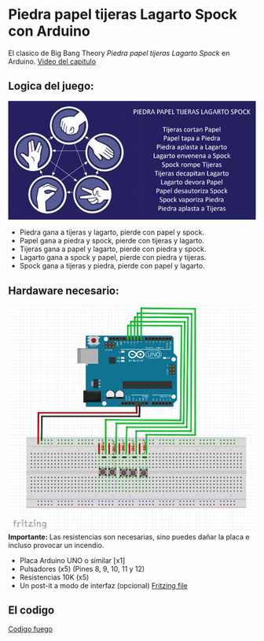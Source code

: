 # Piedra papel tijeras Lagarto Spock con Arduino  

El clasico de Big Bang Theory *Piedra papel tijeras Lagarto Spock* en Arduino.
[Video del capitulo](https://www.youtube.com/watch?v=_tsy4q9ibAE)

## Logica del juego:
![Reglas](pictures/reglas.jpg)
- Piedra gana a tijeras y lagarto, pierde con papel y spock.
- Papel gana a piedra y spock, pierde con tijeras y lagarto.
- Tijeras gana a papel y lagarto, pierde con piedra y spock.
- Lagarto gana a spock y papel, pierde con piedra y tijeras.
- Spock gana a tijeras y piedra, pierde con papel y lagarto.

## Hardaware necesario:
![Protoboard](pictures/protoboard.png)
**Importante:** Las resistencias son necesarias, sino puedes dañar la placa e incluso provocar un incendio.

- Placa Arduino UNO o similar [x1]
- Pulsadores (x5) (Pines 8, 9, 10, 11 y 12)
- Resistencias 10K (x5)
- Un post-it a modo de interfaz (opcional) 
[Fritzing file](pptls.fzz)

## El codigo

[Codigo fuego](pptls.ino)
